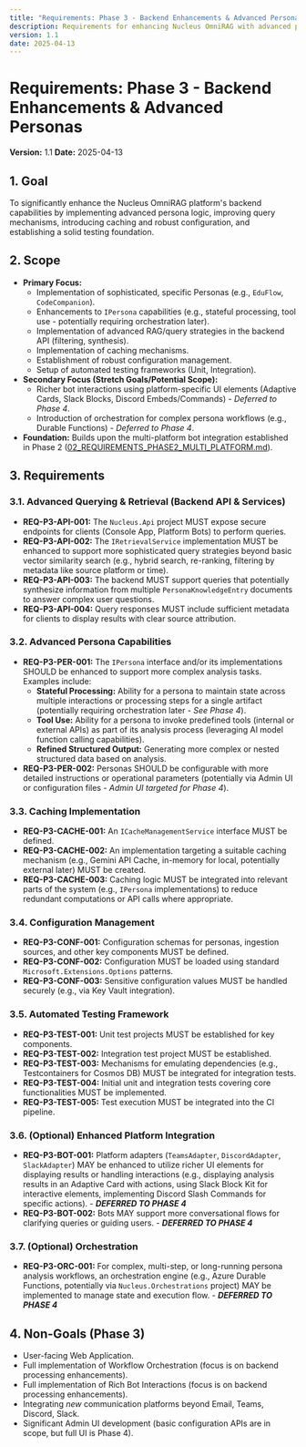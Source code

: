 ```yaml
---
title: "Requirements: Phase 3 - Backend Enhancements & Advanced Personas"
description: Requirements for enhancing Nucleus OmniRAG with advanced persona capabilities, improved querying, caching, configuration, and testing.
version: 1.1
date: 2025-04-13
---
```


# Requirements: Phase 3 - Backend Enhancements & Advanced Personas

**Version:** 1.1
**Date:** 2025-04-13

## 1. Goal

To significantly enhance the Nucleus OmniRAG platform's backend capabilities by implementing advanced persona logic, improving query mechanisms, introducing caching and robust configuration, and establishing a solid testing foundation.

## 2. Scope

*   **Primary Focus:**
    *   Implementation of sophisticated, specific Personas (e.g., `EduFlow`, `CodeCompanion`).
    *   Enhancements to `IPersona` capabilities (e.g., stateful processing, tool use - potentially requiring orchestration later).
    *   Implementation of advanced RAG/query strategies in the backend API (filtering, synthesis).
    *   Implementation of caching mechanisms.
    *   Establishment of robust configuration management.
    *   Setup of automated testing frameworks (Unit, Integration).
*   **Secondary Focus (Stretch Goals/Potential Scope):**
    *   Richer bot interactions using platform-specific UI elements (Adaptive Cards, Slack Blocks, Discord Embeds/Commands) - *Deferred to Phase 4*. 
    *   Introduction of orchestration for complex persona workflows (e.g., Durable Functions) - *Deferred to Phase 4*.
*   **Foundation:** Builds upon the multi-platform bot integration established in Phase 2 ([02_REQUIREMENTS_PHASE2_MULTI_PLATFORM.md](./02_REQUIREMENTS_PHASE2_MULTI_PLATFORM.md)).

## 3. Requirements

### 3.1. Advanced Querying & Retrieval (Backend API & Services)

*   **REQ-P3-API-001:** The `Nucleus.Api` project MUST expose secure endpoints for clients (Console App, Platform Bots) to perform queries.
*   **REQ-P3-API-002:** The `IRetrievalService` implementation MUST be enhanced to support more sophisticated query strategies beyond basic vector similarity search (e.g., hybrid search, re-ranking, filtering by metadata like source platform or time).
*   **REQ-P3-API-003:** The backend MUST support queries that potentially synthesize information from multiple `PersonaKnowledgeEntry` documents to answer complex user questions.
*   **REQ-P3-API-004:** Query responses MUST include sufficient metadata for clients to display results with clear source attribution.

### 3.2. Advanced Persona Capabilities

*   **REQ-P3-PER-001:** The `IPersona` interface and/or its implementations SHOULD be enhanced to support more complex analysis tasks. Examples include:
    *   **Stateful Processing:** Ability for a persona to maintain state across multiple interactions or processing steps for a single artifact (potentially requiring orchestration later - *See Phase 4*).
    *   **Tool Use:** Ability for a persona to invoke predefined tools (internal or external APIs) as part of its analysis process (leveraging AI model function calling capabilities).
    *   **Refined Structured Output:** Generating more complex or nested structured data based on analysis.
*   **REQ-P3-PER-002:** Personas SHOULD be configurable with more detailed instructions or operational parameters (potentially via Admin UI or configuration files - *Admin UI targeted for Phase 4*).

### 3.3. Caching Implementation

*   **REQ-P3-CACHE-001:** An `ICacheManagementService` interface MUST be defined.
*   **REQ-P3-CACHE-002:** An implementation targeting a suitable caching mechanism (e.g., Gemini API Cache, in-memory for local, potentially external later) MUST be created.
*   **REQ-P3-CACHE-003:** Caching logic MUST be integrated into relevant parts of the system (e.g., `IPersona` implementations) to reduce redundant computations or API calls where appropriate.

### 3.4. Configuration Management

*   **REQ-P3-CONF-001:** Configuration schemas for personas, ingestion sources, and other key components MUST be defined.
*   **REQ-P3-CONF-002:** Configuration MUST be loaded using standard `Microsoft.Extensions.Options` patterns.
*   **REQ-P3-CONF-003:** Sensitive configuration values MUST be handled securely (e.g., via Key Vault integration).

### 3.5. Automated Testing Framework

*   **REQ-P3-TEST-001:** Unit test projects MUST be established for key components.
*   **REQ-P3-TEST-002:** Integration test project MUST be established.
*   **REQ-P3-TEST-003:** Mechanisms for emulating dependencies (e.g., Testcontainers for Cosmos DB) MUST be integrated for integration tests.
*   **REQ-P3-TEST-004:** Initial unit and integration tests covering core functionalities MUST be implemented.
*   **REQ-P3-TEST-005:** Test execution MUST be integrated into the CI pipeline.

### 3.6. (Optional) Enhanced Platform Integration

*   **REQ-P3-BOT-001:** Platform adapters (`TeamsAdapter`, `DiscordAdapter`, `SlackAdapter`) MAY be enhanced to utilize richer UI elements for displaying results or handling interactions (e.g., displaying analysis results in an Adaptive Card with actions, using Slack Block Kit for interactive elements, implementing Discord Slash Commands for specific actions). - ***DEFERRED TO PHASE 4***
*   **REQ-P3-BOT-002:** Bots MAY support more conversational flows for clarifying queries or guiding users. - ***DEFERRED TO PHASE 4***

### 3.7. (Optional) Orchestration

*   **REQ-P3-ORC-001:** For complex, multi-step, or long-running persona analysis workflows, an orchestration engine (e.g., Azure Durable Functions, potentially via `Nucleus.Orchestrations` project) MAY be implemented to manage state and execution flow. - ***DEFERRED TO PHASE 4***

## 4. Non-Goals (Phase 3)

*   User-facing Web Application.
*   Full implementation of Workflow Orchestration (focus is on backend processing enhancements).
*   Full implementation of Rich Bot Interactions (focus is on backend processing enhancements).
*   Integrating *new* communication platforms beyond Email, Teams, Discord, Slack.
*   Significant Admin UI development (basic configuration APIs are in scope, but full UI is Phase 4).
